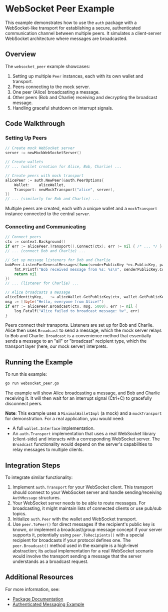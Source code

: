 # WebSocket Peer Example

This example demonstrates how to use the `auth` package with a WebSocket-like transport for establishing a secure, authenticated communication channel between multiple peers. It simulates a client-server WebSocket architecture where messages are broadcasted.

## Overview

The `websocket_peer` example showcases:
1. Setting up multiple `Peer` instances, each with its own wallet and transport.
2. Peers connecting to the mock server.
3. One peer (Alice) broadcasting a message.
4. Other peers (Bob and Charlie) receiving and decrypting the broadcast message.
5. Handling graceful shutdown on interrupt signals.

## Code Walkthrough

### Setting Up Peers

```go
// Create mock WebSocket server
server := newMockWebSocketServer()

// Create wallets
// ... (wallet creation for Alice, Bob, Charlie) ...

// Create peers with mock transport
alicePeer := auth.NewPeer(&auth.PeerOptions{
    Wallet:    aliceWallet,
    Transport: newMockTransport("alice", server),
})
// ... (similarly for Bob and Charlie) ...
```
Multiple peers are created, each with a unique wallet and a `mockTransport` instance connected to the central `server`.

### Connecting and Communicating

```go
// Connect peers
ctx := context.Background()
if err := alicePeer.Transport().Connect(ctx); err != nil { /* ... */ }
// ... (connect Bob and Charlie) ...

// Set up message listeners for Bob and Charlie
bobPeer.ListenForGeneralMessages(func(senderPublicKey *ec.PublicKey, payload []byte) error {
    fmt.Printf("Bob received message from %s: %s\n", senderPublicKey.Compressed(), string(payload))
    return nil
})
// ... (listener for Charlie) ...

// Alice broadcasts a message
aliceIdentityKey, _ := aliceWallet.GetPublicKey(ctx, wallet.GetPublicKeyArgs{IdentityKey: true}, "example")
msg := []byte("Hello, everyone from Alice!")
if err := alicePeer.Broadcast(ctx, msg, 5000); err != nil {
    log.Fatalf("Alice failed to broadcast message: %v", err)
}
```
Peers connect their transports. Listeners are set up for Bob and Charlie. Alice then uses `Broadcast` to send a message, which the mock server relays to Bob and Charlie. `Broadcast` is a convenience method that essentially sends a message to an "all" or "broadcast" recipient type, which the transport layer (here, our mock server) interprets.

## Running the Example

To run this example:

```bash
go run websocket_peer.go
```
The example will show Alice broadcasting a message, and Bob and Charlie receiving it. It will then wait for an interrupt signal (Ctrl+C) to gracefully disconnect peers.

**Note**: This example uses a `MinimalWalletImpl` (a mock) and a `mockTransport` for demonstration. For a real application, you would need:
- A full `wallet.Interface` implementation.
- An `auth.Transport` implementation that uses a real WebSocket library (client-side) and interacts with a corresponding WebSocket server. The `Broadcast` functionality would depend on the server's capabilities to relay messages to multiple clients.

## Integration Steps

To integrate similar functionality:
1. Implement `auth.Transport` for your WebSocket client. This transport should connect to your WebSocket server and handle sending/receiving `AuthMessage` structures.
2. Your WebSocket server needs to be able to route messages. For broadcasting, it might maintain lists of connected clients or use pub/sub topics.
3. Initialize `auth.Peer` with the wallet and WebSocket transport.
4. Use `peer.ToPeer()` for direct messages if the recipient's public key is known, or implement a broadcast/group message concept if your server supports it, potentially using `peer.ToRecipients()` with a special recipient for broadcasts if your protocol defines one. The `peer.Broadcast()` method used in the example is a high-level abstraction; its actual implementation for a real WebSocket scenario would involve the transport sending a message that the server understands as a broadcast request.

## Additional Resources

For more information, see:
- [Package Documentation](https://pkg.go.dev/github.com/bsv-blockchain/go-sdk/auth)
- [Authenticated Messaging Example](../authenticated_messaging/)

